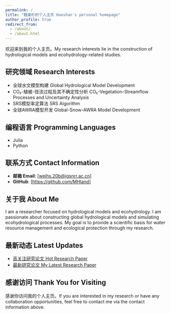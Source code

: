 ```yaml
---
permalink: /
title: "魏豪杉的个人主页 Haoshan's personal homepage"
author_profile: true
redirect_from: 
  - /about/
  - /about.html
---
```



欢迎来到我的个人主页。My research interests lie in the construction of hydrological models and ecohydrology-related studies.

## 研究领域 Research Interests

- 全球水文模型构建 Global Hydrological Model Development
- CO₂-植被-径流过程及其不确定性分析 CO₂-Vegetation-Streamflow Processes and Uncertainty Analysis
- SRS模型率定算法 SRS Algorithm
- 全球AWRA模型开发 Global-Snow-AWRA Model Development

## 编程语言 Programming Languages

- Julia
- Python

## 联系方式 Contact Information

- **邮箱 Email**: [weihs.20b@igsnrr.ac.cn]
- **GitHub**: [https://github.com/MHland]

## 关于我 About Me

I am a researcher focused on hydrological models and ecohydrology. I am passionate about constructing global hydrological models and simulating ecohydrological processes. My goal is to provide a scientific basis for water resource management and ecological protection through my research.

## 最新动态 Latest Updates

- [高关注研究论文 Hot Research Paper](https://github.com/yourusername/yourproject)
- [最新研究论文 My Latest Research Paper](https://doi.org/10.xxxx/xxxxxx)

## 感谢访问 Thank You for Visiting

感谢你访问我的个人主页。If you are interested in my research or have any collaboration opportunities, feel free to contact me via the contact information above.

